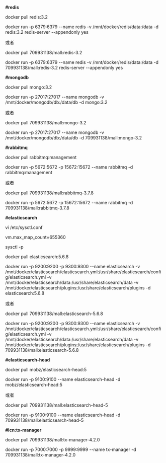 **#redis**

docker pull redis:3.2

docker run -p 6379:6379 --name redis -v /mnt/docker/redis/data:/data -d redis:3.2 redis-server --appendonly yes

或者

docker pull 709931138/mall:redis-3.2

docker run -p 6379:6379 --name redis -v /mnt/docker/redis/data:/data -d 709931138/mall:redis-3.2 redis-server --appendonly yes


**#mongodb**

docker pull mongo:3.2

docker run -p 27017:27017 --name mongodb -v /mnt/docker/mongodb/db:/data/db -d mongo:3.2

或者

docker pull 709931138/mall:mongo-3.2

docker run -p 27017:27017 --name mongodb -v /mnt/docker/mongodb/db:/data/db -d 709931138/mall:mongo-3.2


**#rabbitmq**

docker pull rabbitmq:management

docker run -p 5672:5672 -p 15672:15672 --name rabbitmq -d rabbitmq:management

或者

docker pull 709931138/mall:rabbitmq-3.7.8

docker run -p 5672:5672 -p 15672:15672 --name rabbitmq -d 709931138/mall:rabbitmq-3.7.8


**#elasticsearch**

vi /etc/sysctl.conf

vm.max_map_count=655360

sysctl -p

docker pull elasticsearch:5.6.8

docker run -p 9200:9200 -p 9300:9300 --name elasticsearch -v /mnt/docker/elasticsearch/elasticsearch.yml:/usr/share/elasticsearch/config/elasticsearch.yml -v /mnt/docker/elasticsearch/data:/usr/share/elasticsearch/data -v /mnt/docker/elasticsearch/plugins:/usr/share/elasticsearch/plugins -d elasticsearch:5.6.8

或者

docker pull 709931138/mall:elasticsearch-5.6.8

docker run -p 9200:9200 -p 9300:9300 --name elasticsearch -v /mnt/docker/elasticsearch/elasticsearch.yml:/usr/share/elasticsearch/config/elasticsearch.yml -v /mnt/docker/elasticsearch/data:/usr/share/elasticsearch/data -v /mnt/docker/elasticsearch/plugins:/usr/share/elasticsearch/plugins -d 709931138/mall:elasticsearch-5.6.8

**#elasticsearch-head**

docker pull mobz/elasticsearch-head:5

docker run -p 9100:9100 --name elasticsearch-head -d mobz/elasticsearch-head:5

或者

docker pull 709931138/mall:elasticsearch-head-5

docker run -p 9100:9100 --name elasticsearch-head -d 709931138/mall:elasticsearch-head-5


**#lcn:tx-manager**

docker pull 709931138/mall:tx-manager-4.2.0

docker run -p 7000:7000 -p 9999:9999 --name tx-manager -d 709931138/mall:tx-manager-4.2.0
